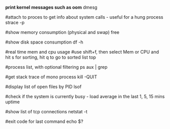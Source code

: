 **print kernel messages such as oom**
dmesg 
 
#attach to proces to get info about system calls - useful for a hung process
strace -p <pid>
 
#show memory consumption (physical and swap)
free 
 
#show disk space consumption
df -h 
 
#real time mem and cpu usage
#use shift+f, then select Mem or CPU and hit s for sorting, hit q to go to sorted list
top
 
#process list, with optional filtering
ps aux | grep <process name>
 
#get stack trace of mono process
kill -QUIT <pid> 
 
#display list of open files by PID
lsof
 
#check if the system is currently busy - load average in the last 1, 5, 15 mins
uptime
 
#show list of tcp connections
netstat -t
 
#exit code for last command
echo $?
